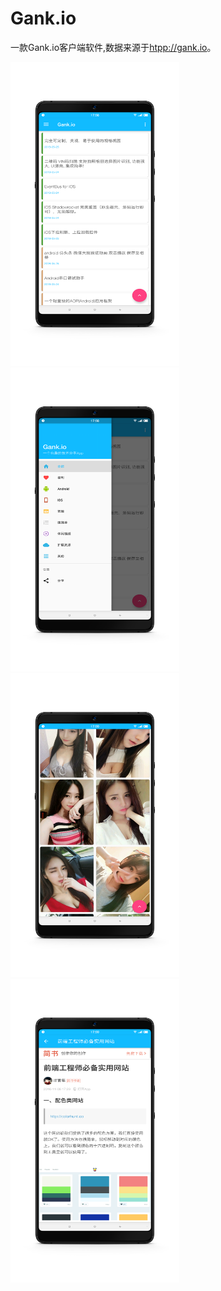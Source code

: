 # Gank.io


一款Gank.io客户端软件,数据来源于[htpp://gank.io]()。



<img src="/screen/Screenshot_1.png" width="270" height="486"/>

<img src="/screen/Screenshot_2.png" width="270" height="486"/>

<img src="/screen/Screenshot_3.png" width="270" height="486"/>

<img src="/screen/Screenshot_4.png" width="270" height="486"/>


